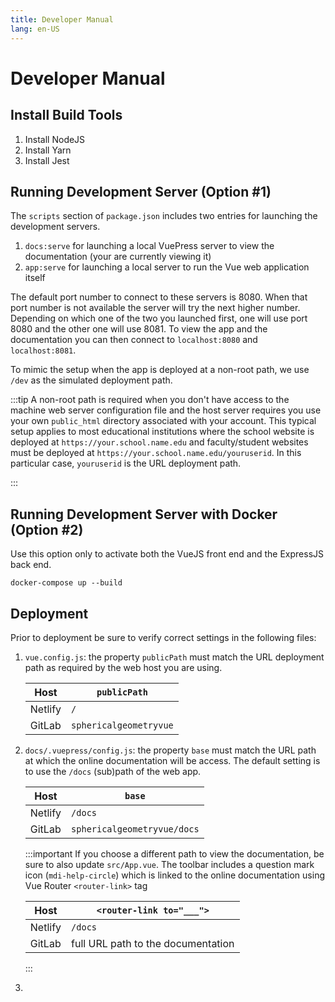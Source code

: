 ```yaml
---
title: Developer Manual
lang: en-US
---
```


# Developer Manual

## Install Build Tools

1. Install NodeJS
2. Install Yarn
3. Install Jest

## Running Development Server (Option #1)

The `scripts` section of `package.json` includes two entries for launching the development servers.

1. `docs:serve` for launching a local VuePress server to view the documentation (your are currently viewing it)
2. `app:serve` for launching a local server to run the Vue web application itself

The default port number to connect to these servers is 8080.
When that port number is not available the server will try the next higher number.
Depending on which one of the two you launched first, one will use port 8080 and the other one will use 8081.
To view the app and the documentation you can then connect to `localhost:8080` and `localhost:8081`.

To mimic the setup when the app is deployed at a non-root path, we use `/dev` as the simulated deployment path.

:::tip
A non-root path is required when you don't have access to the machine web server configuration file and the
host server requires you use your own `public_html` directory associated with your account.
This typical setup applies to most educational institutions where the school website is deployed at `https://your.school.name.edu` and
faculty/student websites must be deployed at `https://your.school.name.edu/youruserid`.
In this particular case, `youruserid` is the URL deployment path.

:::


## Running Development Server with Docker (Option #2)

Use this option only to activate both the VueJS front end and the ExpressJS back end.

```
docker-compose up --build
```

## Deployment

Prior to deployment be sure to verify correct settings in the following files:

1. `vue.config.js`: the property `publicPath` must match the URL deployment path as required by the web host you are using.

    | Host    | `publicPath`           |
    |---------|------------------------|
    | Netlify | `/`                    |
    | GitLab  | `sphericalgeometryvue` |

2. `docs/.vuepress/config.js`: the property `base` must match the URL path at which the online documentation will be access. The default setting is to use the `/docs` (sub)path of the web app.

    | Host    | `base`                      |
    |---------|-----------------------------|
    | Netlify | `/docs`                     |
    | GitLab  | `sphericalgeometryvue/docs` |

    :::important
    If you choose a different path to view the documentation, be sure to also update `src/App.vue`. The toolbar includes a question mark icon (`mdi-help-circle`) which is linked to the online documentation using Vue Router `<router-link>` tag

    | Host    | `<router-link to="___">`           |
    |---------|------------------------------------|
    | Netlify | `/docs`                            |
    | GitLab  | full URL path to the documentation |

    :::

3.